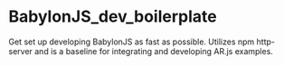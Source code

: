 # BabylonJS_dev_boilerplate
Get set up developing BabylonJS as fast as possible. Utilizes npm http-server and is a baseline for integrating and developing AR.js examples.
